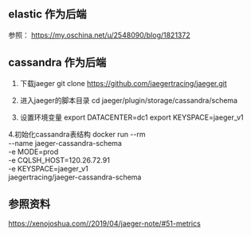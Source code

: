 ## elastic 作为后端

参照：
https://my.oschina.net/u/2548090/blog/1821372


## cassandra 作为后端

1. 下载jaeger
git clone https://github.com/jaegertracing/jaeger.git

2. 进入jaeger的脚本目录
cd jaeger/plugin/storage/cassandra/schema

3. 设置环境变量
export DATACENTER=dc1
export KEYSPACE=jaeger_v1

4.初始化cassandra表结构
docker run --rm \
  --name jaeger-cassandra-schema \
  -e MODE=prod \
  -e CQLSH_HOST=120.26.72.91 \
  -e KEYSPACE=jaeger_v1 \
  jaegertracing/jaeger-cassandra-schema



## 参照资料
https://xenojoshua.com//2019/04/jaeger-note/#51-metrics
